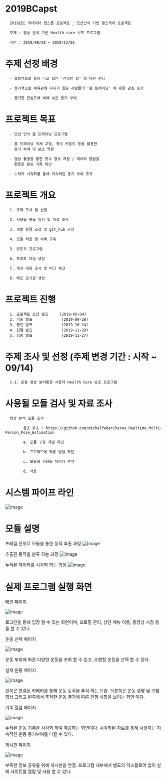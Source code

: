 # 2019BCapst

      2019년도 빅데이터 캡스톤 프로젝트 _ 모션인식 기반 헬스케어 프로젝트

      주제 : 영상 분석 기반 Health care 보조 프로그램

      기간 : 2019/08/28 ~ 2019/12/05
      
# 주제 선정 배경
      - 폭발적으로 늘어 나고 있는 '건강한 삶' 에 대한 관심
      
      - 정기적으로 체육관에 다니기 힘든 사람들의 '홈 트레이닝' 에 대한 관심 증가
      
      - 증가한 관심도에 비해 낮은 동기 부여
      
# 프로젝트 목표
      - 모션 인식 홈 트레이닝 프로그램
      
      - 홈 트레이닝 자세 교정, 횟수 카운트 등을 활용한
        동기 부여 및 보조 역할
        
      - 영상 촬영을 통한 횟수 정보 저장 / 데이터 열람을 
        활용한 운동 기록 확인
        
      - 노력의 시각화를 통해 지속적인 동기 부여 효과

# 프로젝트 개요 

      1. 주제 조사 및 선정

      2. 사용될 모듈 검사 및 자료 조사

      3. 개발 환경 조성 및 git_hub 구성

      4. 모듈 적용 및 서버 구축
      
      5. 윈도우 프로그램 

      6. 프로토 타입 생성

      7. 개선 내용 조사 및 버그 체크

      8. 배포 초기판 생성
      
# 프로젝트 진행
      
      1. 프로젝트 초안 발표     (2019-09-04)
      2. 기술 발표             (2019-09-20)
      3. 중간 발표             (2019-10-24)
      4. 진행 발표             (2019-11-20)
      5. 최종 발표             (2019-11-27)
      
# 주제 조사 및 선정 (주제 변경 기간 : 시작 ~ 09/14)
      
      1-1. 운동 영상 분석통한 사용자 Health Care 보조 프로그램


# 사용될 모듈 검사 및 자료 조사

      영상 분석 모듈 조사

            참조 주소 : https://github.com/michalfaber/keras_Realtime_Multi-Person_Pose_Estimation

            a. 모듈 구동 개념 확인

            b. 프로젝트에 적용 방법 확인

            c. 모듈에 사용될 데이터 분석

            d. 적용
                  
 # 시스템 파이프 라인
 ![image](https://user-images.githubusercontent.com/43035696/70235190-c3308100-17a5-11ea-936d-63138c77dc29.png)
 
 # 모듈 설명
 프레임 단위로 모듈을 통한 동작 추출 과정
 ![image](https://user-images.githubusercontent.com/43035696/70235862-22db5c00-17a7-11ea-8bf6-c0dbde6b7560.png)
 
 추출된 동작을 분류 하는 과정
 ![image](https://user-images.githubusercontent.com/43035696/70235970-561deb00-17a7-11ea-821d-7e523fc92e32.png)
 
 누적된 데이터를 시각화 하는 과정
 ![image](https://user-images.githubusercontent.com/43035696/70236018-6fbf3280-17a7-11ea-9dd4-046003657437.png)
 
 # 실제 프로그램 실행 화면
 메인 페이지
 
 ![image](https://user-images.githubusercontent.com/43035696/71675514-405d0f00-2dc1-11ea-93f9-ff53ae3a0cf9.png)
 
 로그인을 통해 입장 할 수 있는 화면이며, 프로필 관리, 상단 메뉴 이동, 동영상 시청 등을 할 수 있다.
 
 
 운동 선택 페이지
 
 ![image](https://user-images.githubusercontent.com/43035696/71675604-79957f00-2dc1-11ea-8adf-e06c275efc02.png)
 
 운동 부위에 따른 다양한 운동을 조회 할 수 있고, 수행할 운동을 선택 할 수 있다.
 
 
 실제 운동 페이지
 
 ![image](https://user-images.githubusercontent.com/43035696/71675671-a0ec4c00-2dc1-11ea-8156-6de6948cad89.png)
 
 왼쪽은 연결된 카메라를 통해 운동 동작을 추적 하는 모습.
 오른쪽은 운동 설명 및 모범 영상 그리고 왼쪽에서 추적한 운동 결과에 따른 진행 사항을 보이는 화면 이다.
 
 
 기록 열람 페이지
 
 ![image](https://user-images.githubusercontent.com/43035696/71675772-e0b33380-2dc1-11ea-92db-27793d560e4c.png)
 
 누적된 운동 기록을 시각화 하여 제공하는 화면이다. 
 시각화된 자료를 통해 사용자는 지속적인 운동 동기부여를 다질 수 있다.
 
 
 게시판 페이지
 
 ![image](https://user-images.githubusercontent.com/43035696/71675826-06403d00-2dc2-11ea-9fb6-2f00869d290e.png)
 
 부족한 정보 공유를 위해 게시판을 연결.
 프로그램 내부에서 별도의 익스플로어 없이 실제 사이트를 열람 및 사용 할 수 있다.
